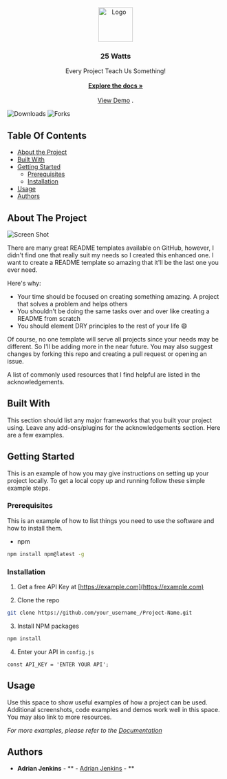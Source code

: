 <br/>
<p align="center">
  <a href="https://github.com/jenkins96/25Watts-Project">
    <img src="images/logo.png" alt="Logo" width="80" height="80">
  </a>

  <h3 align="center">25 Watts</h3>

  <p align="center">
    Every Project Teach Us Something!
    <br/>
    <br/>
    <a href="https://github.com/jenkins96/25Watts-Project"><strong>Explore the docs »</strong></a>
    <br/>
    <br/>
    <a href="https://github.com/jenkins96/25Watts-Project">View Demo</a>
    .
  </p>
</p>

![Downloads](https://img.shields.io/github/downloads/jenkins96/25Watts-Project/total) ![Forks](https://img.shields.io/github/forks/jenkins96/25Watts-Project?style=social) 

## Table Of Contents

* [About the Project](#about-the-project)
* [Built With](#built-with)
* [Getting Started](#getting-started)
  * [Prerequisites](#prerequisites)
  * [Installation](#installation)
* [Usage](#usage)
* [Authors](#authors)


## About The Project

![Screen Shot](images/screenshot.png)

There are many great README templates available on GitHub, however, I didn't find one that really suit my needs so I created this enhanced one. I want to create a README template so amazing that it'll be the last one you ever need.

Here's why:

* Your time should be focused on creating something amazing. A project that solves a problem and helps others
* You shouldn't be doing the same tasks over and over like creating a README from scratch
* You should element DRY principles to the rest of your life :smile:

Of course, no one template will serve all projects since your needs may be different. So I'll be adding more in the near future. You may also suggest changes by forking this repo and creating a pull request or opening an issue.

A list of commonly used resources that I find helpful are listed in the acknowledgements.

## Built With

This section should list any major frameworks that you built your project using. Leave any add-ons/plugins for the acknowledgements section. Here are a few examples.

## Getting Started

This is an example of how you may give instructions on setting up your project locally.
To get a local copy up and running follow these simple example steps.

### Prerequisites

This is an example of how to list things you need to use the software and how to install them.

* npm

```sh
npm install npm@latest -g
```

### Installation

1. Get a free API Key at [https://example.com](https://example.com)

2. Clone the repo

```sh
git clone https://github.com/your_username_/Project-Name.git
```

3. Install NPM packages

```sh
npm install
```

4. Enter your API in `config.js`

```JS
const API_KEY = 'ENTER YOUR API';
```

## Usage

Use this space to show useful examples of how a project can be used. Additional screenshots, code examples and demos work well in this space. You may also link to more resources.

_For more examples, please refer to the [Documentation](https://example.com)_



## Authors

* **Adrian Jenkins** - ** - [Adrian Jenkins](https://github.com/jenkins96/) - **

